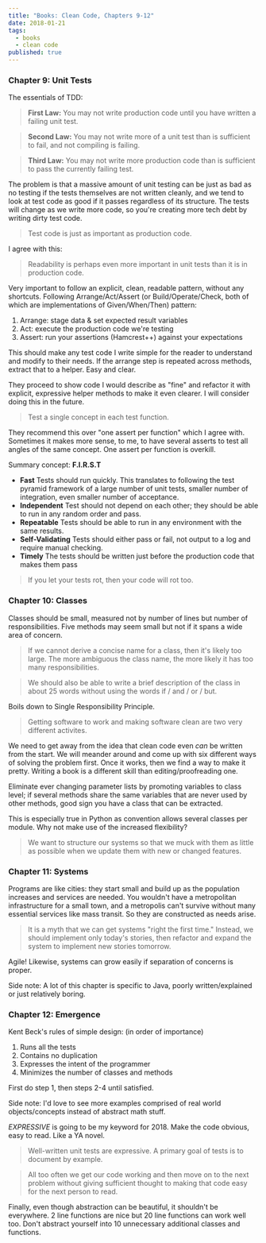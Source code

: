 ```yaml
---
title: "Books: Clean Code, Chapters 9-12"
date: 2018-01-21
tags: 
  - books
  - clean code
published: true
---
```


### Chapter 9: Unit Tests

The essentials of TDD:

> **First Law:** You may not write production code until you have written a failing unit test.

> **Second Law:** You may not write more of a unit test than is sufficient to fail, and not compiling is failing.

> **Third Law:** You may not write more production code than is sufficient to pass the currently failing test.

The problem is that a massive amount of unit testing can be just as bad as no testing if the tests themselves are not written cleanly, and we tend to look at test code as good if it passes regardless of its structure. The tests will change as we write more code, so you're creating more tech debt by writing dirty test code.

> Test code is just as important as production code.

I agree with this:

> Readability is perhaps even more important in unit tests than it is in production code.

Very important to follow an explicit, clean, readable pattern, without any shortcuts. Following Arrange/Act/Assert (or Build/Operate/Check, both of which are implementations of Given/When/Then) pattern:
1. Arrange: stage data & set expected result variables
2. Act: execute the production code we're testing
3. Assert: run your assertions (Hamcrest++) against your expectations

This should make any test code I write simple for the reader to understand and modify to their needs. If the arrange step is repeated across methods, extract that to a helper. Easy and clear.

They proceed to show code I would describe as "fine" and refactor it with explicit, expressive helper methods to make it even clearer. I will consider doing this in the future.

> Test a single concept in each test function.

They recommend this over "one assert per function" which I agree with. Sometimes it makes more sense, to me, to have several asserts to test all angles of the same concept. One assert per function is overkill.

Summary concept: **F.I.R.S.T**

* **Fast** Tests should run quickly. This translates to following the test pyramid framework of a large number of unit tests, smaller number of integration, even smaller number of acceptance.
* **Independent** Test should not depend on each other; they should be able to run in any random order and pass.
* **Repeatable** Tests should be able to run in any environment with the same results.
* **Self-Validating** Tests should either pass or fail, not output to a log and require manual checking.
* **Timely** The tests should be written just before the production code that makes them pass

> If you let your tests rot, then your code will rot too.

### Chapter 10: Classes

Classes should be small, measured not by number of lines but number of responsibilities. Five methods may seem small but not if it spans a wide area of concern.

> If we cannot derive a concise name for a class, then it's likely too large. The more ambiguous the class name, the more likely it has too many responsibilities.

> We should also be able to write a brief description of the class in about 25 words without using the words if / and / or / but.

Boils down to Single Responsibility Principle.

> Getting software to work and making software clean are two very different activites.

We need to get away from the idea that clean code even *can* be written from the start. We will meander around and come up with six different ways of solving the problem first. Once it works, then we find a way to make it pretty. Writing a book is a different skill than editing/proofreading one.

Eliminate ever changing parameter lists by promoting variables to class level; if several methods share the same variables that are never used by other methods, good sign you have a class that can be extracted.

This is especially true in Python as convention allows several classes per module. Why not make use of the increased flexibility?

> We want to structure our systems so that we muck with them as little as possible when we update them with new or changed features.

### Chapter 11: Systems

Programs are like cities: they start small and build up as the population increases and services are needed. You wouldn't have a metropolitan infrastructure for a small town, and a metropolis can't survive without many essential services like mass transit. So they are constructed as needs arise.

> It is a myth that we can get systems "right the first time." Instead, we should implement only today's stories, then refactor and expand the system to implement new stories tomorrow.

Agile! Likewise, systems can grow easily if separation of concerns is proper.

Side note: A lot of this chapter is specific to Java, poorly written/explained or just relatively boring.

### Chapter 12: Emergence

Kent Beck's rules of simple design: (in order of importance)

1. Runs all the tests
2. Contains no duplication
3. Expresses the intent of the programmer
4. Minimizes the number of classes and methods

First do step 1, then steps 2-4 until satisfied.

Side note: I'd love to see more examples comprised of real world objects/concepts instead of abstract math stuff.

*EXPRESSIVE* is going to be my keyword for 2018. Make the code obvious, easy to read. Like a YA novel.

> Well-written unit tests are expressive. A primary goal of tests is to document by example.

> All too often we get our code working and then move on to the next problem without giving sufficient thought to making that code easy for the next person to read.

Finally, even though abstraction can be beautiful, it shouldn't be everywhere. 2 line functions are nice but 20 line functions can work well too. Don't abstract yourself into 10 unnecessary additional classes and functions.
